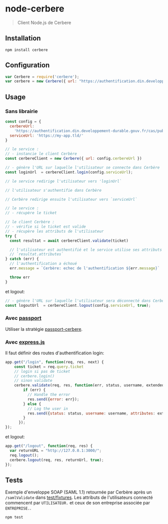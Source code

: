 # node-cerbere

> Client Node.js de Cerbere

## Installation

```shell
npm install cerbere
```

## Configuration

```js
var Cerbere = require('cerbere');
var cerbere = new Cerbere({ url: "https://authentification.din.developpement-durable.gouv.fr/cas/public" });
```

## Usage

### Sans librairie

```js
const config = {
  cerbereUrl:
    'https://authentification.din.developpement-durable.gouv.fr/cas/public',
  serviceUrl: 'https://my-app.tld/'
}

// le service :
// - instancie le client Cerbère
const cerbereClient = new Cerbere({ url: config.cerbereUrl })

// - génère l'URL sur laquelle l'utilisateur se connecte dans Cerbère
const loginUrl  = cerbereClient.login(config.serviceUrl);

// le service redirige l'utilisateur vers 'loginUrl`

// l'utilisateur s'authentifie dans Cerbère

// Cerbère redirige ensuite l'utilisateur vers `serviceUrl`

// le service :
// - récupère le ticket

// le client Cerbère :
// - vérifie si le ticket est valide
// - récupère les attributs de l'utilisateur
try {
  const resultat = await cerbereClient.validate(ticket)

  // l'utilisateur est authentifié et le service utilise ses attributs
  // `resultat.attributes`
} catch (err) {
  // l'authentification a échoué
  err.message = `Cerbère: echec de l'authentification ${err.message}`

  throw err
}
```

et logout:

```js
// - génère l'URL sur laquelle l'utilisateur sera déconnecté dans Cerbère
const logoutUrl  = cerbereClient.logout(config.serviceUrl, true);
```

### Avec [passport](https://passportjs.org)

Utiliser la stratégie [passport-cerbere](https://github.com/MTES-MCT/passport-cerbere).

### Avec [express.js](http://expressjs.com/)

Il faut définir des routes d'authentification login:

```js
app.get("/login", function(req, res, next) {
    const ticket = req.query.ticket
    // login si pas de ticket
    // cerbere.login()
    // sinon validate
    cerbere.validate(req, res, function(err, status, username, extended) {
        if (err) {
          // Handle the error
          res.send({error: err});
        } else {
          // Log the user in
          res.send({status: status, username: username, attributes: extended.attributes});
        }
      });
});
```

et logout:

```js
app.get("/logout", function(req, res) {
  var returnURL = "http://127.0.0.1:3000/";
  req.logout();
  cerbere.logout(req, res, returnUrl, true);
});
```

## Tests

Exemple d'enveloppe SOAP (SAML 1.1) retournée par Cerbère après un `/samlValidate` dans [test/fixtures](test/fixtures). Les attributs de l'utilisateurs connecté commencent par `UTILISATEUR.` et ceux de son entreprise associée par `ENTREPRISE.`.

```shell
npm test
```
